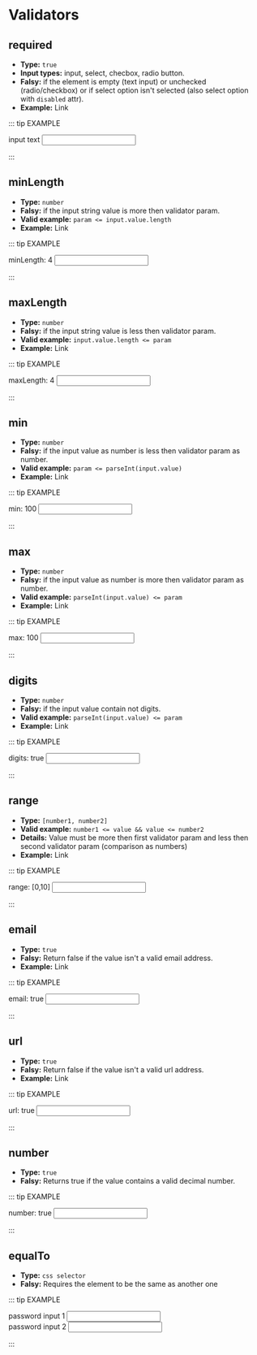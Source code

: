 <style src='../node_modules/bootstrap/dist/css/bootstrap.css'>
</style>

<style>
a {
   text-decoration: none;
}
</style>

# Validators

## required

-  **Type:** `true`
-  **Input types:** input, select, checbox, radio button.
-  **Falsy:** if the element is empty (text input) or unchecked (radio/checkbox) or if select option isn't selected (also select option with `disabled` attr).
-  **Example:** [Link](https://jsfiddle.net/VisualYuki/L4qxwm6s/13/)

::: tip EXAMPLE
<div class="container d-flex align-items-center justify-content-center">
   <!-- form -->
   <form id='myform'>
      <!-- input wrap -->
      <div class="mb-3">
         <label class='form-label'>input text</label>
         <input class="form-control" type="text" name="inputName1" />
      </div>
   </form>
</div>
:::

## minLength

-  **Type:** `number`
-  **Falsy:** if the input string value is more then validator param.
-  **Valid example:** `param <= input.value.length`
-  **Example:** [Link](https://jsfiddle.net/VisualYuki/cv23g7hd/15/)

::: tip EXAMPLE
<div class="container d-flex align-items-center justify-content-center">
   <!-- form -->
   <form id='myform2'>
      <!-- input wrap -->
      <div class="mb-3">
         <label class='form-label'>minLength: 4</label>
         <input class="form-control" type="text" name="inputName1" />
      </div>
   </form>
</div>
:::

## maxLength

-  **Type:** `number`
-  **Falsy:** if the input string value is less then validator param.
-  **Valid example:** `input.value.length <= param`
-  **Example:** [Link](https://jsfiddle.net/VisualYuki/cv23g7hd/15/)

::: tip EXAMPLE
<div class="container d-flex align-items-center justify-content-center">
   <!-- form -->
   <form id='myform3'>
      <!-- input wrap -->
      <div class="mb-3">
         <label class='form-label'>maxLength: 4</label>
         <input class="form-control" type="text" name="inputName1" />
      </div>
   </form>
</div>
:::

## min

-  **Type:** `number`
-  **Falsy:** if the input value as number is less then validator param as number.
-  **Valid example:** `param <= parseInt(input.value)`
-  **Example:** [Link](https://jsfiddle.net/VisualYuki/cv23g7hd/15/)

::: tip EXAMPLE
<div class="container d-flex align-items-center justify-content-center">
   <!-- form -->
   <form id='myform4'>
      <!-- input wrap -->
      <div class="mb-3">
         <label class='form-label'>min: 100</label>
         <input class="form-control" type="number" name="inputName1" />
      </div>
   </form>
</div>
:::

## max

-  **Type:** `number`
-  **Falsy:** if the input value as number is more then validator param as number.
-  **Valid example:** `parseInt(input.value) <= param`
-  **Example:** [Link](https://jsfiddle.net/VisualYuki/cv23g7hd/15/)

::: tip EXAMPLE
<div class="container d-flex align-items-center justify-content-center">
   <!-- form -->
   <form id='myform5'>
      <!-- input wrap -->
      <div class="mb-3">
         <label class='form-label'>max: 100</label>
         <input class="form-control" type="text" name="inputName1" />
      </div>
   </form>
</div>
:::

## digits

-  **Type:** `number`
-  **Falsy:** if the input value contain not digits.
-  **Valid example:** `parseInt(input.value) <= param`
-  **Example:** [Link](https://jsfiddle.net/VisualYuki/cv23g7hd/15/)

::: tip EXAMPLE
<div class="container d-flex align-items-center justify-content-center">
   <!-- form -->
   <form id='myform6'>
      <!-- input wrap -->
      <div class="mb-3">
         <label class='form-label'>digits: true</label>
         <input class="form-control" type="text" name="inputName1" />
      </div>
   </form>
</div>
:::

## range

-  **Type:** `[number1, number2]`
-  **Valid example:** `number1 <= value && value <= number2`
-  **Details:** Value must be more then first validator param and less then second validator param (comparison as numbers)
-  **Example:** [Link](https://jsfiddle.net/VisualYuki/cv23g7hd/15/)

::: tip EXAMPLE
<div class="container d-flex align-items-center justify-content-center">
   <!-- form -->
   <form id='myform7'>
      <!-- input wrap -->
      <div class="mb-3">
         <label class='form-label'>range: [0,10]</label>
         <input class="form-control" type="text" name="inputName1" />
      </div>
   </form>
</div>
:::

## email

-  **Type:** `true`
-  **Falsy:** Return false if the value isn't a valid email address.
-  **Example:** [Link](https://jsfiddle.net/VisualYuki/9n2agwo3/2/)

::: tip EXAMPLE
<div class="container d-flex align-items-center justify-content-center">
   <!-- form -->
   <form id='myform8'>
      <!-- input wrap -->
      <div class="mb-3">
         <label class='form-label'>email: true</label>
         <input class="form-control" type="text" name="inputName1" />
      </div>
   </form>
</div>
:::

## url

-  **Type:** `true`
-  **Falsy:** Return false if the value isn't a valid url address.
-  **Example:** [Link](https://jsfiddle.net/VisualYuki/9n2agwo3/2/)

::: tip EXAMPLE
<div class="container d-flex align-items-center justify-content-center">
   <!-- form -->
   <form id='myform9'>
      <!-- input wrap -->
      <div class="mb-3">
         <label class='form-label'>url: true</label>
         <input class="form-control" type="text" name="inputName1" />
      </div>
   </form>
</div>
:::

## number

-  **Type:** `true`
-  **Falsy:** Returns true if the value contains a valid decimal number.

::: tip EXAMPLE
<div class="container d-flex align-items-center justify-content-center">
   <!-- form -->
   <form id='myform10'>
      <!-- input wrap -->
      <div class="mb-3">
         <label class='form-label'>number: true</label>
         <input class="form-control" type="text" name="inputName1" />
      </div>
   </form>
</div>
:::

## equalTo

-  **Type:** `css selector`
-  **Falsy:** Requires the element to be the same as another one

::: tip EXAMPLE
<div class="container d-flex align-items-center justify-content-center">
   <!-- form -->
   <form id='myform11'>
      <!-- input wrap -->
      <div class="mb-3">
         <label class='form-label'>password input 1</label>
         <input class="form-control" type="text" name="inputName1" />
      </div>
      <!-- input wrap -->
      <div class="mb-3">
         <label class='form-label'>password input 2</label>
         <input class="form-control" type="text" name="inputName2" />
      </div>
   </form>
</div>
:::

<script setup>
import {InputValidationNext, globalInputValidationNext} from '../dist/input-validation-next.js'
import {onMounted} from "vue"

onMounted(() => {
   let myform = InputValidationNext(document.getElementById("myform"), {
      rules: {
         inputName1: {
            required: true,
         },
      },
      disableFormSubmitEvent: true,
   });

   let myform2 = InputValidationNext(document.getElementById("myform2"), {
      rules: {
         inputName1: {
            minLength: 4
         },
      },
      disableFormSubmitEvent: true,
   });

   let myform3 = InputValidationNext(document.getElementById("myform3"), {
      rules: {
         inputName1: {
            maxLength: 4
         },
      },
      disableFormSubmitEvent: true,
   });

   let myform4 = InputValidationNext(document.getElementById("myform4"), {
      rules: {
         inputName1: {
            min: 100
         },
      },
      disableFormSubmitEvent: true,
   });

   let myform5 = InputValidationNext(document.getElementById("myform5"), {
      rules: {
         inputName1: {
            max: 100
         },
      },
      disableFormSubmitEvent: true,
   });

   let myform6 = InputValidationNext(document.getElementById("myform6"), {
      rules: {
         inputName1: {
            digits: true
         },
      },
      disableFormSubmitEvent: true,
   });

   let myform7 = InputValidationNext(document.getElementById("myform7"), {
      rules: {
         inputName1: {
            range: [0,10]
         },
      },
      disableFormSubmitEvent: true,
   });

   let myform8 = InputValidationNext(document.getElementById("myform8"), {
      rules: {
         inputName1: {
            email: true
         },
      },
      disableFormSubmitEvent: true,
   });

   let myform9 = InputValidationNext(document.getElementById("myform9"), {
      rules: {
         inputName1: {
            url: true
         },
      },
      disableFormSubmitEvent: true,
   });

   let myform10 = InputValidationNext(document.getElementById("myform10"), {
      rules: {
         inputName1: {
            number: true
         },
      },
      disableFormSubmitEvent: true,
   });

   let myform11 = InputValidationNext(document.getElementById("myform11"), {
      rules: {
         inputName2: {
            equalTo: "input[name='inputName1']"
         },
      },
      disableFormSubmitEvent: true,
   });
})
</script>
